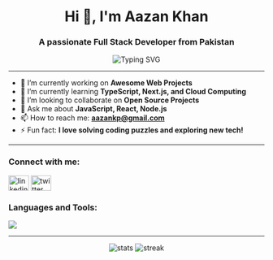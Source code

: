 <!-- Modern Minimal GitHub Profile README -->

<h1 align="center">Hi 👋, I'm Aazan Khan</h1>
<h3 align="center">A passionate Full Stack Developer from Pakistan</h3>

<p align="center">
  <img src="https://readme-typing-svg.demolab.com?font=Fira+Code&size=24&pause=1000&center=true&vCenter=true&width=435&lines=Welcome+to+my+GitHub+Profile!;I+%E2%9D%A4%EF%B8%8F+Open+Source;Let's+build+something+amazing+%F0%9F%9A%80" alt="Typing SVG" />
</p>

---

- 🔭 I’m currently working on **Awesome Web Projects**
- 🌱 I’m currently learning **TypeScript, Next.js, and Cloud Computing**
- 👯 I’m looking to collaborate on **Open Source Projects**
- 💬 Ask me about **JavaScript, React, Node.js**
- 📫 How to reach me: **aazankp@gmail.com**
- ⚡ Fun fact: **I love solving coding puzzles and exploring new tech!**

---

<h3 align="left">Connect with me:</h3>
<p align="left">
  <a href="https://linkedin.com/in/aazankp" target="blank"><img align="center" src="https://cdn.jsdelivr.net/npm/simple-icons@v7/icons/linkedin.svg" alt="linkedin" height="30" width="40" /></a>
  <a href="https://twitter.com/aazankp" target="blank"><img align="center" src="https://cdn.jsdelivr.net/npm/simple-icons@v7/icons/twitter.svg" alt="twitter" height="30" width="40" /></a>
</p>

<h3 align="left">Languages and Tools:</h3>
<p align="left">
  <img src="https://skillicons.dev/icons?i=js,ts,react,nodejs,python,html,css,git,github" />
</p>

---

<p align="center">
  <img src="https://github-readme-stats.vercel.app/api?username=aazankp&show_icons=true&theme=radical" alt="stats" />
  <img src="https://github-readme-streak-stats.herokuapp.com/?user=aazankp&theme=radical" alt="streak" />
</p>
